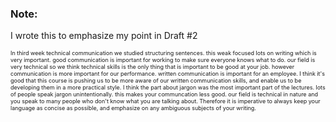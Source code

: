 ### Note:
I wrote this to emphasize my point in Draft #2

<p style="	font-size: xx-small;">
In third week technical communication we studied structuring sentences. this weak focused lots on writing which is very important. good communication is important for working to make sure everyone knows what to do.  our field is very technical so we think technical skills  is the only thing that is important to be good at  your job. however communication is more important for our performance. written communication is important for an employee. I think it's good that this course is pushing us to be more aware of our written communication skills, and enable us to be developing them in a more practical style. I think the part about jargon was the most important part of the lectures. lots of people speak jargon unintentionally. this makes your communcation less good. our field is technical in nature and you speak to many people who don't know what you are talking about. Therefore it is imperative to always keep your language as concise as possible, and emphasize on any ambiguous subjects of your writing. </p>